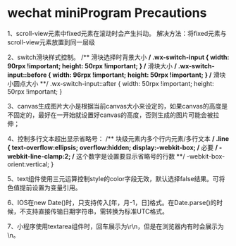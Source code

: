 # wechat miniProgram Precautions
1、scroll-view元素中fixed元素在滚动时会产生抖动。 
解决方法：将fixed元素与scroll-view元素放置到同一层级

2、switch滑块样式控制。 
/** 滑块选择时背景大小 **/
.wx-switch-input { 
  width: 90rpx !important;
  height: 50rpx !important;
}
/** 滑块大小 **/
.wx-switch-input::before {
  width: 96rpx !important;
  height: 50rpx !important;
}
/** 滑块小圆点大小 **/
.wx-switch-input::after {
  width: 50rpx !important;
  height: 50rpx !important;
}

3、canvas生成图片大小是根据当前canvas大小来设定的，如果canvas的高度是不固定的，最好在一开始就设置好canvas的高度，否则生成的图片可能会被拉伸；

4、控制多行文本超出显示省略号：
/** 块级元素内多个行内元素/多行文本 **/
.line {
 text-overflow:ellipsis;
 overflow:hidden;
 display:-webkit-box; /** 必要 **/
 -webkit-line-clamp:2; /** 这个数字是设置要显示省略号的行数 **/
 -webkit-box-orient:vertical;
}

5、text组件使用三元运算控制style的color字段无效，默认选择false结果。可将色值提前设置为变量引用。

6、IOS在new Date()时，只支持传入[年，月-1，日]格式。在Date.parse()的时候，不支持直接传输日期字符串，需转换为标准UTC格式。

7、小程序使用textarea组件时，回车展示为\r\n，但是在浏览器内有时会展示为\n。
